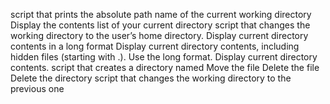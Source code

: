  script that prints the absolute path name of the current working directory
Display the contents list of your current directory
script that changes the working directory to the user’s home directory.
Display current directory contents in a long format
Display current directory contents, including hidden files (starting with .). Use the long format.
Display current directory contents.
script that creates a directory named
Move the file
Delete the file
Delete the directory
script that changes the working directory to the previous one
